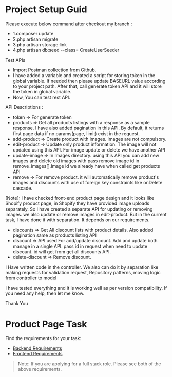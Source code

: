 # Project Setup Guid

Please execute below command after checkout my branch : 

- 1.composer update
- 2.php artisan migrate
- 3.php artisan storage:link
- 4.php artisan db:seed --class= CreateUserSeeder

Test APIs
- Import Postman collection from Github.
- I have added a variable and created a script for storing token in the global variable.
   If needed then please update BASEURL value according to your project path.
   After that, call generate token API and it will store the token in global variable.
- Now, You can test rest API.

API Descriptions :

- token => For generate token
- products => Get all products listings with a response as a sample response. I have also added pagination in this API. By default, it returns first page data if no params(page, limit) exist in the request.
- add-product => Create product with images. Images are not compulsory.
- edit-product => Update only product information. The image will not updated using this API. For image update or delete we have another API
- update-image => In Images directory. using this API you can add new images and delete old images with pass remove image id in remove_images[].Image id we already have when called get products API
- remove => For remove product. it will automatically remove product's images and discounts with use of foreign key constraints like onDelete cascade.

[Note]: I have checked front-end product page design and it looks like Shopify product page, in Shopify they have provided image uploads separately. So I have created a separate API for updating or removing images. we also update or remove images in edit-product. But in the current task, I have done it with separation. It depends on our requirements.

- discounts => Get All discount lists with product details. Also added pagination same as products listing API
- discount => API used For add/update discount. Add and update both manage in a single API. pass id in request when need to update discount. id will get from get all discounts API.
- delete-discount => Remove discount.

I Have written code in the controller. We also can do it by separation like making requests for validation request, Repository patterns, moving logic from controller to model

I have tested everything and it is working well as per version compatibility. If you need any help, then let me know.

Thank You

# Product Page Task

Find the requirements for your task:  
- [Backend Requirements](./requirements/backend/README.md)
- [Frontend Requirements](./requirements/frontend/README.md)

> Note: If you are applying for a full stack role. Please see both of the above requirements.